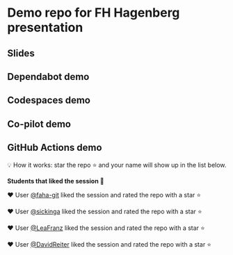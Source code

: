 # Demo repo for FH Hagenberg presentation

## Slides

<!--
Find the slides here: https://aka.ms/fhhgb2022-slides
-->

## Dependabot demo

<!--
settings -> security and analysis -> enable version updates

The action to add:

# To get started with Dependabot version updates, you'll need to specify which
# package ecosystems to update and where the package manifests are located.
# Please see the documentation for all configuration options:
# https://docs.github.com/github/administering-a-repository/configuration-options-for-dependency-updates

version: 2
updates:
  - package-ecosystem: "github actions" # See documentation for possible values
    directory: "/" # Location of package manifests
    schedule:
      interval: "weekly"

-->

## Codespaces demo

<!--
we are going to use my personal demo repository 
https://github.com/jetzlstorfer/plattentests-go

1. go build
2. make run 
3. make run-function


-->



## Co-pilot demo

<!--
https://github.com/jetzlstorfer/plattentests-go 

in golang

e.g. adding functions to calculate prime numbers or to print text in a sepcific color

-->

## GitHub Actions demo

💡 How it works: star the repo ⭐ and your name will show up in the list below.

**Students that liked the session 🥳**


❤️ User [@faha-git](https://github.com/faha-git) liked the session and rated the repo with a star ⭐

❤️ User [@sickinga](https://github.com/sickinga) liked the session and rated the repo with a star ⭐

❤️ User [@LeaFranz](https://github.com/LeaFranz) liked the session and rated the repo with a star ⭐

❤️ User [@DavidReiter](https://github.com/DavidReiter) liked the session and rated the repo with a star ⭐
